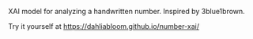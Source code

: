 XAI model for analyzing a handwritten number.
Inspired by 3blue1brown.

Try it yourself at <https://dahliabloom.github.io/number-xai/>
